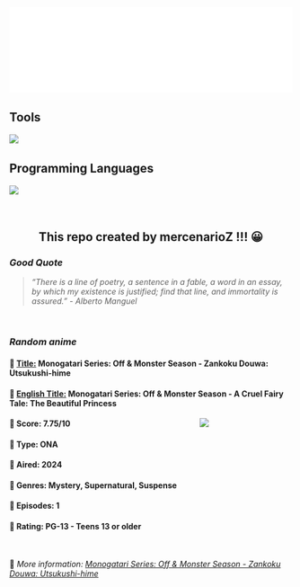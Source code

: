 
<img src="svg/nai.svg" />

<p>
  <h2>Tools</h2>
  <a href="https://skillicons.dev">
    <img src="https://skillicons.dev/icons?i=git,bash,vim,ubuntu,tensorflow,pytorch,docker,raspberrypi" />
  </a>

  <br />

  <h2>Programming Languages</h2>

  <a href="https://skillicons.dev">
    <img src="https://skillicons.dev/icons?i=python,c,cpp" />
  </a>
</p>

<br />

<h2 align="center">This repo created by mercenarioZ !!! 😀</h2>
<h3><i>Good Quote</i></h3>

<blockquote>
<i>
“There is a line of poetry, a sentence in a fable, a word in an essay, by which my existence is justified; find that line, and immortality is assured.” - Alberto Manguel
</i>
</blockquote>

<br />

<h3><i>Random anime</i></h3>

<h4>
  <strong>🥭 <u>Title:</u></strong> Monogatari Series: Off & Monster Season - Zankoku Douwa: Utsukushi-hime
</h4>

<h4>🌿 <u>English Title:</u> Monogatari Series: Off & Monster Season - A Cruel Fairy Tale: The Beautiful Princess</h4>

<img align="right" width="165" src=https://cdn.myanimelist.net/images/anime/1887/144936.jpg />

<h4>🌱 Score: 7.75/10</h4>

<h4>🌲 Type: ONA</h4>

<h4>🌴 Aired: 2024</h4>

<h4>🌵 Genres: Mystery, Supernatural, Suspense</h4>

<h4>🥑 Episodes: 1</h4>

<h4>🍏 Rating: PG-13 - Teens 13 or older</h4>

<br />

🍂 *More information: [Monogatari Series: Off & Monster Season - Zankoku Douwa: Utsukushi-hime](https://myanimelist.net/anime/59612/Monogatari_Series__Off___Monster_Season_-_Zankoku_Douwa__Utsukushi-hime)*
    